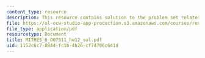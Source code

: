 ```yaml
---
content_type: resource
description: This resource contains solution to the problem set related to filtering.
file: https://ol-ocw-studio-app-production.s3.amazonaws.com/courses/res-6-007-signals-and-systems-spring-2011/1152c6c78844fc1b4b26cf74706c641d_MITRES_6_007S11_hw12_sol.pdf
file_type: application/pdf
resourcetype: Document
title: MITRES_6_007S11_hw12_sol.pdf
uid: 1152c6c7-8844-fc1b-4b26-cf74706c641d
---
```

